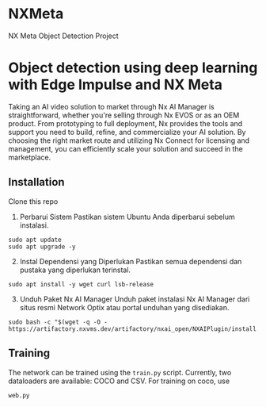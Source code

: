 # NXMeta
NX Meta Object Detection Project

# Object detection using deep learning with Edge Impulse and NX Meta
Taking an AI video solution to market through Nx AI Manager is straightforward, whether you're selling through Nx EVOS or as an OEM product. From prototyping to full deployment, Nx provides the tools and support you need to build, refine, and commercialize your AI solution. By choosing the right market route and utilizing Nx Connect for licensing and management, you can efficiently scale your solution and succeed in the marketplace. 

## Installation

Clone this repo

1. Perbarui Sistem
Pastikan sistem Ubuntu Anda diperbarui sebelum instalasi.

```
sudo apt update
sudo apt upgrade -y
```

2. Instal Dependensi yang Diperlukan
Pastikan semua dependensi dan pustaka yang diperlukan terinstal.
	
```
sudo apt install -y wget curl lsb-release

```

3. Unduh Paket Nx AI Manager
Unduh paket instalasi Nx AI Manager dari situs resmi Network Optix atau portal unduhan yang disediakan.

```
sudo bash -c "$(wget -q -O - https://artifactory.nxvms.dev/artifactory/nxai_open/NXAIPlugin/install.sh)"

```

## Training

The network can be trained using the `train.py` script. Currently, two dataloaders are available: COCO and CSV. For training on coco, use

```
web.py
```

